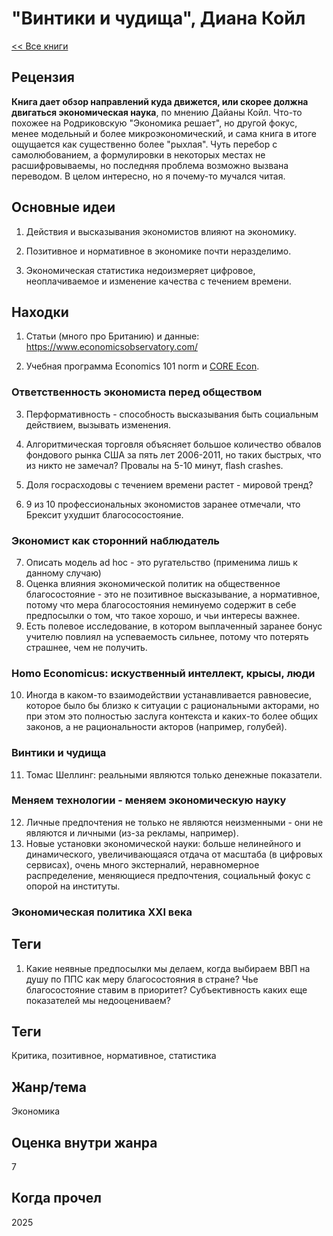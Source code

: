 # "Винтики и чудища", Диана Койл

[\<\< Все книги](../README.md)

## Рецензия

**Книга дает обзор направлений куда движется, или скорее должна двигаться экономическая наука**, по мнению Дайаны Койл. Что-то похожее на Родриковскую "Экономика решает", но другой фокус, менее модельный и более микроэкономический, и сама книга в итоге ощущается как существенно более "рыхлая". Чуть перебор с самолюбованием, а формулировки в некоторых местах не расшифровываемы, но последняя проблема возможно вызвана переводом. В целом интересно, но я почему-то мучался читая.

## Основные идеи

1.  Действия и высказывания экономистов влияют на экономику.

2.  Позитивное и нормативное в экономике почти неразделимо.

3.  Экономическая статистика недоизмеряет цифровое, неоплачиваемое и изменение качества с течением времени.

## Находки

1.  Статьи (много про Британию) и данные: <https://www.economicsobservatory.com/>

2.  Учебная программа Economics 101 norm и [CORE Econ](https://www.core-econ.org/the-economy/).

### Ответственность экономиста перед обществом

3.  Перформативность - способность высказывания быть социальным действием, вызывать изменения.

4.  Алгоритмическая торговля объясняет большое количество обвалов фондового рынка США за пять лет 2006-2011, но таких быстрых, что из никто не замечал? Провалы на 5-10 минут, flash crashes.

5.  Доля госрасходовы с течением времени растет - мировой тренд?

6.  9 из 10 профессиональных экономистов заранее отмечали, что Брексит ухудшит благососостояние.

### Экономист как сторонний наблюдатель

7.  Описать модель ad hoc - это ругательство (применима лишь к данному случаю)
8.  Оценка влияния экономической политик на общественное благосостояние - это не позитивное высказывание, а нормативное, потому что мера благосостояния неминуемо содержит в себе предпосылки о том, что такое хорошо, и чьи интересы важнее.
9.  Есть полевое исследование, в котором выплаченный заранее бонус учителю повлиял на успеваемость сильнее, потому что потерять страшнее, чем не получить.

### Homo Economicus: искуственный интеллект, крысы, люди

10. Иногда в каком-то взаимодействии устанавливается равновесие, которое было бы близко к ситуации с рациональными акторами, но при этом это полностью заслуга контекста и каких-то более общих законов, а не рациональности акторов (например, голубей).

### Винтики и чудища

11. Томас Шеллинг: реальными являются только денежные показатели.

### Меняем технологии - меняем экономическую науку

12. Личные предпочтения не только не являются неизменными - они не являются и личными (из-за рекламы, например).
13. Новые установки экономической науки: больше нелинейного и динамического, увеличивающаяся отдача от масштаба (в цифровых сервисах), очень много экстерналий, неравномерное распределение, меняющиеся предпочтения, социальный фокус с опорой на институты.

### Экономическая политика XXI века

## Теги

1.  Какие неявные предпосылки мы делаем, когда выбираем ВВП на душу по ППС как меру благосостояния в стране? Чье благосостояние ставим в приоритет? Субъективность каких еще показателей мы недооцениваем?

## Теги

Критика, позитивное, нормативное, статистика

## Жанр/тема

Экономика

## Оценка внутри жанра

7

## Когда прочел

2025
